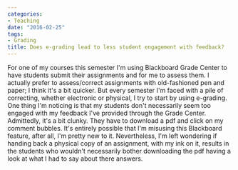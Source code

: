 ```yaml
---
categories:
- Teaching
date: "2016-02-25"
tags:
- Grading
title: Does e-grading lead to less student engagement with feedback?
---
```


For one of my courses this semester I'm using Blackboard Grade Center to have students submit their assignments and for me to assess them. I actually prefer to assess/correct assignments with old-fashioned pen and paper; I think it's a bit quicker. But every semester I'm faced with a pile of correcting, whether electronic or physical, I try to start by using e-grading. One thing I'm noticing is that my students don't necessarily seem too engaged with my feedback I've provided through the Grade Center. Admittedly, it's a bit clunky. They have to download a pdf and click on my comment bubbles. It's entirely possible that I'm misusing this Blackboard feature, after all, I'm pretty new to it. Nevertheless, I'm left wondering if handing back a physical copy of an assignment, with my ink on it, results in the students who wouldn't necessarily bother downloading the pdf having a look at what I had to say about there answers.